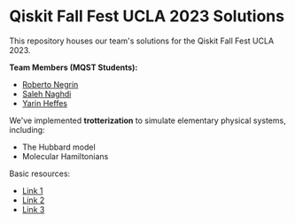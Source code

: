 # Qiskit Fall Fest UCLA 2023 Solutions

This repository houses our team's solutions for the Qiskit Fall Fest UCLA 2023. 

**Team Members (MQST Students):**
- [Roberto Negrin](https://www.linkedin.com/in/rsnegrin)
- [Saleh Naghdi](https://www.linkedin.com/in/saleh-naghdi/)
- [Yarin Heffes](https://www.linkedin.com/in/yarinheffes/)


We've implemented **trotterization** to simulate elementary physical systems, including:
- The Hubbard model
- Molecular Hamiltonians

Basic resources:
- [Link 1](https://www.nature.com/articles/s41467-021-25196-0)
- [Link 2](https://vtomole.com/blog/2019/04/07/trotter)
- [Link 3](https://learn.microsoft.com/en-us/azure/quantum/user-guide/libraries/chemistry/concepts/algorithms)



